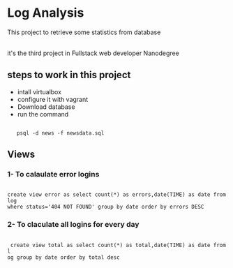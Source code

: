 # Log Analysis


This project to retrieve some statistics from database 

<br>
it's  the  third project in Fullstack web developer Nanodegree
<br>
<h2> steps to work in this project </h2> 
<ul>
<li> intall virtualbox </li>
<li> configure it with vagrant</li>
<li>Download database</li>
<li>run the command
</ul>
<pre><code>
   psql -d news -f newsdata.sql
</code></pre>
<h2> Views </h2>
<h3> 1- To calaulate error logins </h3>
<pre><code>
create view error as select count(*) as errors,date(TIME) as date from log
where status='404 NOT FOUND' group by date order by errors DESC
</code></pre>

<h3> 2- To claculate all logins for every day </h3>
<pre><code>
 create view total as select count(*) as total,date(TIME) as date from l
og group by date order by total desc
</code></pre>

